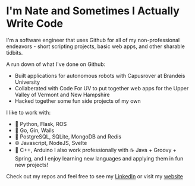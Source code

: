 # I'm Nate and Sometimes I Actually Write Code

I'm a software engineer that uses Github for all of my non-professional endeavors - short scripting projects, basic web apps, and other sharable tidbits.

A run down of what I've done on Github:
* Built applications for autonomous robots with Capusrover at Brandeis University
* Collaberated with Code For UV to put together web apps for the Upper Valley of Vermont and New Hampshire
* Hacked together some fun side projects of my own

I like to work with:
* 🐍 Python, Flask, ROS
* 🦫️ Go, Gin, Wails
* 💾 PostgreSQL, SQLite, MongoDB and Redis
* 🌐 Javascript, NodeJS, Svelte
* 🤖 C++, Arduino
I also work professionally with ☕ Java + Groovy + Spring, and I enjoy learning new languages and applying them in fun new projects!

Check out my repos and feel free to see my [LinkedIn](https://linkedin.com/in/natedimick) or visit my [website](https://natedimick.com)
